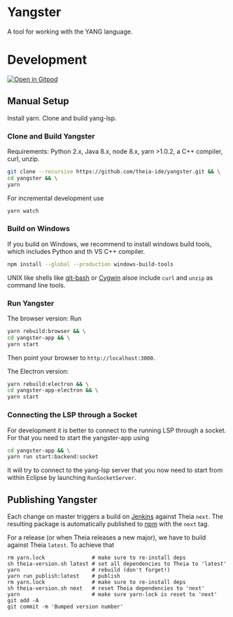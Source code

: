 # Yangster

A tool for working with the YANG language.

# Development

[![Open in Gitpod](https://gitpod.io/button/open-in-gitpod.svg)](https://gitpod.io#https://github.com/theia-ide/yangster)

## Manual Setup
Install yarn.
Clone and build yang-lsp.

### Clone and Build Yangster

Requirements: Python 2.x, Java 8.x, node 8.x, yarn >1.0.2, a C++ compiler, curl, unzip.

```bash
git clone --recursive https://github.com/theia-ide/yangster.git && \
cd yangster && \
yarn
```

For incremental development use
```bash
yarn watch
```

### Build on Windows

If you build on Windows, we recommend to install windows build tools, which includes Python and th VS C++ compiler.

```bash
npm install --global --production windows-build-tools
```

UNIX like shells like [git-bash](https://gitforwindows.org/) or [Cygwin](https://www.cygwin.com/)  alsoe include `curl` and `unzip` as command line tools.

### Run Yangster

The browser version:
Run
```bash
yarn rebuild:browser && \
cd yangster-app && \
yarn start
```
Then point your browser to `http://localhost:3000`.

The Electron version:
```bash
yarn rebuild:electron && \
cd yangster-app-electron && \
yarn start
```

### Connecting the LSP through a Socket
For development it is better to connect to the running LSP through a socket.
For that you need to start the yangster-app using
```bash
cd yangster-app && \
yarn run start:backend:socket
```

It will try to connect to the yang-lsp server that you now need to start from within Eclipse by launching `RunSocketServer`.

## Publishing Yangster

Each change on master triggers a build on [Jenkins](http://services.typefox.io/open-source/jenkins/job/yangster/) against Theia `next`.
The resulting package is automatically published to [npm](http://www.npmjs.org) with the `next` tag.

For a release (or when Theia releases a new major), we have to build against Theia `latest`.
To achieve that

	rm yarn.lock               # make sure to re-install deps
	sh theia-version.sh latest # set all dependencies to Theia to 'latest'
	yarn                       # rebuild (don't forget!)
	yarn run publish:latest    # publish
	rm yarn.lock               # make sure to re-install deps
	sh theia-version.sh next   # reset Theia dependencies to 'next'
	yarn                       # make sure yarn-lock is reset to 'next'
	git add -A
	git commit -m 'Bumped version number'



